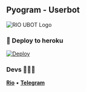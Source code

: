 ## Pyogram - Userbot
![RIO UBOT Logo](https://telegra.ph/file/e2fd7bb40e54dc4b42c34.jpg)

### 🚀 Deploy to heroku
[![Deploy](https://www.herokucdn.com/deploy/button.svg)](https://heroku.com/deploy?template=https://github.com/RioProjectX/Mentionbot)


### Devs 👨🏻‍💻
**[Rio](https://github.com/RioProjectX)** ▪ **[Telegram](https://t.me/fckualot)**
